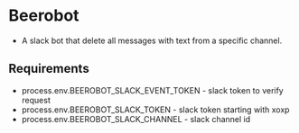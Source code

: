 # Beerobot

- A slack bot that delete all messages with text from a specific channel.

## Requirements

- process.env.BEEROBOT_SLACK_EVENT_TOKEN - slack token to verify request
- process.env.BEEROBOT_SLACK_TOKEN - slack token starting with xoxp
- process.env.BEEROBOT_SLACK_CHANNEL - slack channel id
